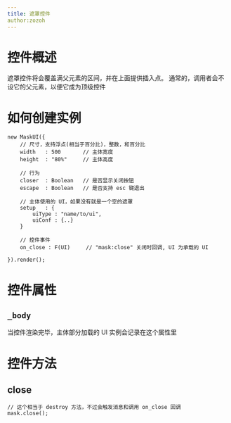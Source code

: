 ```yaml
---
title: 遮罩控件
author:zozoh
---
```


# 控件概述

遮罩控件将会覆盖满父元素的区间，并在上面提供插入点。
通常的，调用者会不设它的父元素，以便它成为顶级控件

# 如何创建实例

```
new MaskUI({
    // 尺寸，支持浮点(相当于百分比)，整数，和百分比
    width   : 500       // 主体宽度
    height  : "80%"     // 主体高度

    // 行为
    closer  : Boolean   // 是否显示关闭按钮
    escape  : Boolean   // 是否支持 esc 键退出
    
    // 主体使用的 UI，如果没有就是一个空的遮罩
    setup   : {
        uiType : "name/to/ui",
        uiConf : {..}
    }
    
    // 控件事件
    on_close : F(UI)     // "mask:close" 关闭时回调, UI 为承载的 UI

}).render();
```

# 控件属性

## `_body`

当控件渲染完毕，主体部分加载的 UI 实例会记录在这个属性里

# 控件方法

## close

```
// 这个相当于 destroy 方法，不过会触发消息和调用 on_close 回调
mask.close();
```









